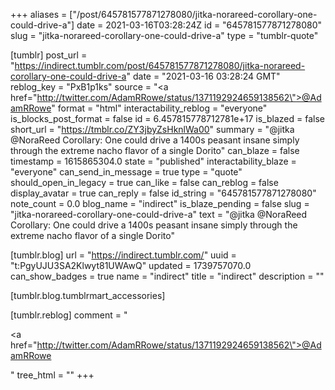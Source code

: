 +++
aliases = ["/post/645781577871278080/jitka-norareed-corollary-one-could-drive-a"]
date = 2021-03-16T03:28:24Z
id = "645781577871278080"
slug = "jitka-norareed-corollary-one-could-drive-a"
type = "tumblr-quote"

[tumblr]
post_url = "https://indirect.tumblr.com/post/645781577871278080/jitka-norareed-corollary-one-could-drive-a"
date = "2021-03-16 03:28:24 GMT"
reblog_key = "PxB1p1ks"
source = "<a href=\"http://twitter.com/AdamRRowe/status/1371192924659138562\">@AdamRRowe</a>"
format = "html"
interactability_reblog = "everyone"
is_blocks_post_format = false
id = 6.457815778712781e+17
is_blazed = false
short_url = "https://tmblr.co/ZY3jbyZsHknlWa00"
summary = "@jitka @NoraReed Corollary: One could drive a 1400s peasant insane simply through the extreme nacho flavor of a single Dorito"
can_blaze = false
timestamp = 1615865304.0
state = "published"
interactability_blaze = "everyone"
can_send_in_message = true
type = "quote"
should_open_in_legacy = true
can_like = false
can_reblog = false
display_avatar = true
can_reply = false
id_string = "645781577871278080"
note_count = 0.0
blog_name = "indirect"
is_blaze_pending = false
slug = "jitka-norareed-corollary-one-could-drive-a"
text = "@jitka @NoraReed Corollary: One could drive a 1400s peasant insane simply through the extreme nacho flavor of a single Dorito"

[tumblr.blog]
url = "https://indirect.tumblr.com/"
uuid = "t:PgyUJU3SA2Klwyt81UWAwQ"
updated = 1739757070.0
can_show_badges = true
name = "indirect"
title = "indirect"
description = ""

[tumblr.blog.tumblrmart_accessories]

[tumblr.reblog]
comment = "<p><a href=\"http://twitter.com/AdamRRowe/status/1371192924659138562\">@AdamRRowe</a></p>"
tree_html = ""
+++
